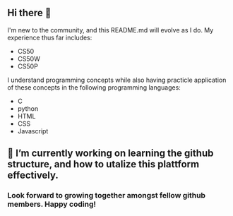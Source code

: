 ## Hi there 👋
I'm new to the community, and this README.md will evolve as I do. My experience thus far includes:
  - CS50
  - CS50W
  - CS50P

I understand programming concepts while also having practicle application of these concepts in the following programming languages:
  - C
  - python
  - HTML
  - CSS
  - Javascript

## 🔭 I’m currently working on learning the github structure, and how to utalize this plattform effectively.

### Look forward to growing together amongst fellow github members. Happy coding!


<!--
**nomadsoulstice/nomadsoulstice** is a ✨ _special_ ✨ repository because its `README.md` (this file) appears on your GitHub profile.

Here are some ideas to get you started:

- 🔭 I’m currently working on ...
- 🌱 I’m currently learning ...
- 👯 I’m looking to collaborate on ...
- 🤔 I’m looking for help with ...
- 💬 Ask me about ...
- 📫 How to reach me: ...
- 😄 Pronouns: ...
- ⚡ Fun fact: ...
-->
